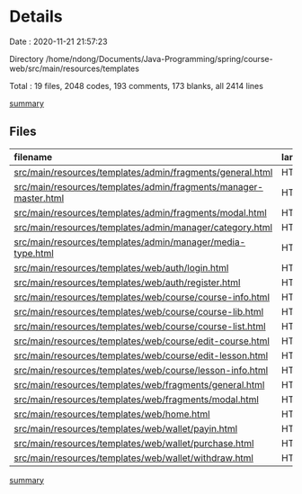 # Details

Date : 2020-11-21 21:57:23

Directory /home/ndong/Documents/Java-Programming/spring/course-web/src/main/resources/templates

Total : 19 files,  2048 codes, 193 comments, 173 blanks, all 2414 lines

[summary](results.md)

## Files
| filename | language | code | comment | blank | total |
| :--- | :--- | ---: | ---: | ---: | ---: |
| [src/main/resources/templates/admin/fragments/general.html](/src/main/resources/templates/admin/fragments/general.html) | HTML | 23 | 4 | 2 | 29 |
| [src/main/resources/templates/admin/fragments/manager-master.html](/src/main/resources/templates/admin/fragments/manager-master.html) | HTML | 68 | 0 | 1 | 69 |
| [src/main/resources/templates/admin/fragments/modal.html](/src/main/resources/templates/admin/fragments/modal.html) | HTML | 56 | 17 | 5 | 78 |
| [src/main/resources/templates/admin/manager/category.html](/src/main/resources/templates/admin/manager/category.html) | HTML | 91 | 0 | 6 | 97 |
| [src/main/resources/templates/admin/manager/media-type.html](/src/main/resources/templates/admin/manager/media-type.html) | HTML | 96 | 0 | 5 | 101 |
| [src/main/resources/templates/web/auth/login.html](/src/main/resources/templates/web/auth/login.html) | HTML | 72 | 4 | 9 | 85 |
| [src/main/resources/templates/web/auth/register.html](/src/main/resources/templates/web/auth/register.html) | HTML | 132 | 10 | 22 | 164 |
| [src/main/resources/templates/web/course/course-info.html](/src/main/resources/templates/web/course/course-info.html) | HTML | 254 | 14 | 9 | 277 |
| [src/main/resources/templates/web/course/course-lib.html](/src/main/resources/templates/web/course/course-lib.html) | HTML | 154 | 18 | 5 | 177 |
| [src/main/resources/templates/web/course/course-list.html](/src/main/resources/templates/web/course/course-list.html) | HTML | 164 | 20 | 7 | 191 |
| [src/main/resources/templates/web/course/edit-course.html](/src/main/resources/templates/web/course/edit-course.html) | HTML | 111 | 1 | 6 | 118 |
| [src/main/resources/templates/web/course/edit-lesson.html](/src/main/resources/templates/web/course/edit-lesson.html) | HTML | 98 | 0 | 3 | 101 |
| [src/main/resources/templates/web/course/lesson-info.html](/src/main/resources/templates/web/course/lesson-info.html) | HTML | 20 | 1 | 2 | 23 |
| [src/main/resources/templates/web/fragments/general.html](/src/main/resources/templates/web/fragments/general.html) | HTML | 209 | 48 | 32 | 289 |
| [src/main/resources/templates/web/fragments/modal.html](/src/main/resources/templates/web/fragments/modal.html) | HTML | 83 | 21 | 7 | 111 |
| [src/main/resources/templates/web/home.html](/src/main/resources/templates/web/home.html) | HTML | 171 | 29 | 18 | 218 |
| [src/main/resources/templates/web/wallet/payin.html](/src/main/resources/templates/web/wallet/payin.html) | HTML | 81 | 2 | 10 | 93 |
| [src/main/resources/templates/web/wallet/purchase.html](/src/main/resources/templates/web/wallet/purchase.html) | HTML | 98 | 2 | 12 | 112 |
| [src/main/resources/templates/web/wallet/withdraw.html](/src/main/resources/templates/web/wallet/withdraw.html) | HTML | 67 | 2 | 12 | 81 |

[summary](results.md)